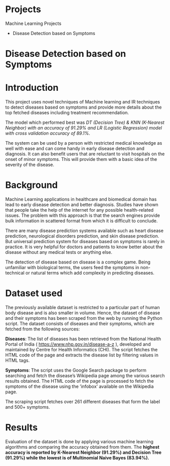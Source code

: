 # Projects
Machine Learning Projects
 - Disease Detection based on Symptoms

# Disease Detection based on Symptoms

# Introduction
This project uses novel techniques of Machine learning and IR techniques to detect diseases based on symptoms and provide more details about the top fetched diseases including treatment recommendation.

The model which performed best was _DT (Decision Tree) & KNN (K-Nearest Neighbor) with an accuracy of 91.29% and LR (Logistic Regression) model with cross validation accuracy of 89.1%._

The system can be used by a person with restricted medical knowledge as well with ease and can come handy in early disease detection and diagnosis. It can also benefit users that are reluctant to visit hospitals on the onset of minor symptoms. This will provide them with a basic idea of the severity of the disease.

# Background
Machine Learning applications in healthcare and biomedical domain has lead to early disease detection and better diagnosis. Studies have shown that people take the help of the internet for any possible health-related issues. The problem with this approach is that the search engines provide bulk information in scattered format from which it is difficult to conclude.

There are many disease prediction systems available such as heart disease prediction, neurological disorders prediction, and skin disease prediction. But universal prediction system for diseases based on symptoms is rarely in practice. It is very helpful for doctors and patients to know better about the disease without any medical tests or anything else.

The detection of disease based on disease is a complex game. Being unfamiliar with biological terms, the users feed the symptoms in non-technical or natural terms which add complexity in predicting diseases.

# Dataset used

The previously available dataset is restricted to a particular part of human body disease and is also smaller in volume. Hence, the dataset of disease and their symptoms has been scraped from the web by running the Python script. The dataset consists of diseases and their symptoms, which are fetched from the following sources:

**Diseases**: The list of diseases has been retrieved from the National Health Portal of India ( https://www.nhp.gov.in/disease-a-z ), developed and maintained by Centre for Health Informatics (CHI). The script fetches the HTML code of the page and extracts the disease list by filtering values in HTML tags.

**Symptoms**: The script uses the Google Search package to perform searching and fetch the disease’s Wikipedia page among the various search results obtained. The HTML code of the page is processed to fetch the symptoms of the disease using the ’infobox’ available on the Wikipedia page.

The scraping script fetches over 261 different diseases that form the label and 500+ symptoms.
# Results

Evaluation of the dataset is done by applying various machine learning algorithms and comparing the accuracy obtained from them. The **highest accuracy is reported by K-Nearest Neighbor (91.29%) and Decision Tree (91.29%) while the lowest is of Multinomial Naive Bayes
(83.94%).**
